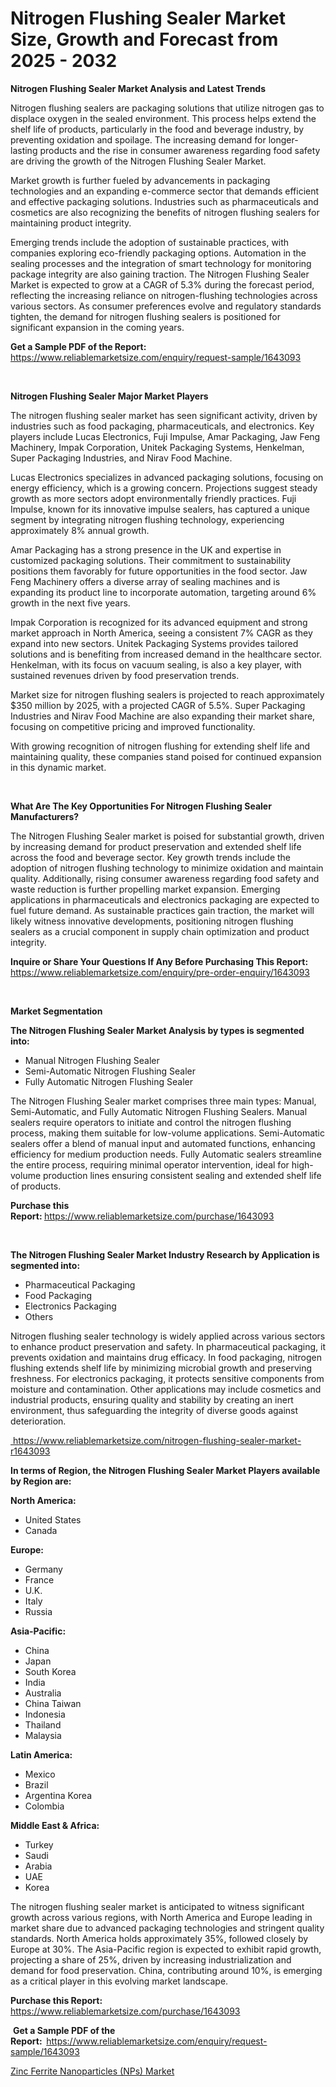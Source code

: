 <p><h1>Nitrogen Flushing Sealer Market Size, Growth and Forecast from 2025 - 2032</h1></p><p><strong>Nitrogen Flushing Sealer Market Analysis and Latest Trends</strong></p>
<p><p>Nitrogen flushing sealers are packaging solutions that utilize nitrogen gas to displace oxygen in the sealed environment. This process helps extend the shelf life of products, particularly in the food and beverage industry, by preventing oxidation and spoilage. The increasing demand for longer-lasting products and the rise in consumer awareness regarding food safety are driving the growth of the Nitrogen Flushing Sealer Market.</p><p>Market growth is further fueled by advancements in packaging technologies and an expanding e-commerce sector that demands efficient and effective packaging solutions. Industries such as pharmaceuticals and cosmetics are also recognizing the benefits of nitrogen flushing sealers for maintaining product integrity. </p><p>Emerging trends include the adoption of sustainable practices, with companies exploring eco-friendly packaging options. Automation in the sealing processes and the integration of smart technology for monitoring package integrity are also gaining traction. The Nitrogen Flushing Sealer Market is expected to grow at a CAGR of 5.3% during the forecast period, reflecting the increasing reliance on nitrogen-flushing technologies across various sectors. As consumer preferences evolve and regulatory standards tighten, the demand for nitrogen flushing sealers is positioned for significant expansion in the coming years.</p></p>
<p><strong>Get a Sample PDF of the Report:&nbsp;</strong> <a href="https://www.reliablemarketsize.com/enquiry/request-sample/1643093?utm_campaign=3112&utm_medium=2&utm_source=Github&utm_content=ia&utm_term=28032025&utm_id=nitrogen-flushing-sealer">https://www.reliablemarketsize.com/enquiry/request-sample/1643093</a></p>
<p>&nbsp;</p>
<p><strong>Nitrogen Flushing Sealer Major Market Players</strong></p>
<p><p>The nitrogen flushing sealer market has seen significant activity, driven by industries such as food packaging, pharmaceuticals, and electronics. Key players include Lucas Electronics, Fuji Impulse, Amar Packaging, Jaw Feng Machinery, Impak Corporation, Unitek Packaging Systems, Henkelman, Super Packaging Industries, and Nirav Food Machine. </p><p>Lucas Electronics specializes in advanced packaging solutions, focusing on energy efficiency, which is a growing concern. Projections suggest steady growth as more sectors adopt environmentally friendly practices. Fuji Impulse, known for its innovative impulse sealers, has captured a unique segment by integrating nitrogen flushing technology, experiencing approximately 8% annual growth.</p><p>Amar Packaging has a strong presence in the UK and expertise in customized packaging solutions. Their commitment to sustainability positions them favorably for future opportunities in the food sector. Jaw Feng Machinery offers a diverse array of sealing machines and is expanding its product line to incorporate automation, targeting around 6% growth in the next five years.</p><p>Impak Corporation is recognized for its advanced equipment and strong market approach in North America, seeing a consistent 7% CAGR as they expand into new sectors. Unitek Packaging Systems provides tailored solutions and is benefiting from increased demand in the healthcare sector. Henkelman, with its focus on vacuum sealing, is also a key player, with sustained revenues driven by food preservation trends.</p><p>Market size for nitrogen flushing sealers is projected to reach approximately $350 million by 2025, with a projected CAGR of 5.5%. Super Packaging Industries and Nirav Food Machine are also expanding their market share, focusing on competitive pricing and improved functionality.</p><p>With growing recognition of nitrogen flushing for extending shelf life and maintaining quality, these companies stand poised for continued expansion in this dynamic market.</p></p>
<p>&nbsp;</p>
<p><strong>What Are The Key Opportunities For Nitrogen Flushing Sealer Manufacturers?</strong></p>
<p><p>The Nitrogen Flushing Sealer market is poised for substantial growth, driven by increasing demand for product preservation and extended shelf life across the food and beverage sector. Key growth trends include the adoption of nitrogen flushing technology to minimize oxidation and maintain quality. Additionally, rising consumer awareness regarding food safety and waste reduction is further propelling market expansion. Emerging applications in pharmaceuticals and electronics packaging are expected to fuel future demand. As sustainable practices gain traction, the market will likely witness innovative developments, positioning nitrogen flushing sealers as a crucial component in supply chain optimization and product integrity.</p></p>
<p><strong>Inquire or Share Your Questions If Any Before Purchasing This Report:</strong> <a href="https://www.reliablemarketsize.com/enquiry/pre-order-enquiry/1643093?utm_campaign=3112&utm_medium=2&utm_source=Github&utm_content=ia&utm_term=28032025&utm_id=nitrogen-flushing-sealer">https://www.reliablemarketsize.com/enquiry/pre-order-enquiry/1643093</a></p>
<p>&nbsp;</p>
<p><strong>Market Segmentation</strong></p>
<p><strong>The Nitrogen Flushing Sealer Market Analysis by types is segmented into:</strong></p>
<p><ul><li>Manual Nitrogen Flushing Sealer</li><li>Semi-Automatic Nitrogen Flushing Sealer</li><li>Fully Automatic Nitrogen Flushing Sealer</li></ul></p>
<p><p>The Nitrogen Flushing Sealer market comprises three main types: Manual, Semi-Automatic, and Fully Automatic Nitrogen Flushing Sealers. Manual sealers require operators to initiate and control the nitrogen flushing process, making them suitable for low-volume applications. Semi-Automatic sealers offer a blend of manual input and automated functions, enhancing efficiency for medium production needs. Fully Automatic sealers streamline the entire process, requiring minimal operator intervention, ideal for high-volume production lines ensuring consistent sealing and extended shelf life of products.</p></p>
<p><strong>Purchase this Report:&nbsp;</strong><a href="https://www.reliablemarketsize.com/purchase/1643093?utm_campaign=3112&utm_medium=2&utm_source=Github&utm_content=ia&utm_term=28032025&utm_id=nitrogen-flushing-sealer">https://www.reliablemarketsize.com/purchase/1643093</a></p>
<p>&nbsp;</p>
<p><strong>The Nitrogen Flushing Sealer Market Industry Research by Application is segmented into:</strong></p>
<p><ul><li>Pharmaceutical Packaging</li><li>Food Packaging</li><li>Electronics Packaging</li><li>Others</li></ul></p>
<p><p>Nitrogen flushing sealer technology is widely applied across various sectors to enhance product preservation and safety. In pharmaceutical packaging, it prevents oxidation and maintains drug efficacy. In food packaging, nitrogen flushing extends shelf life by minimizing microbial growth and preserving freshness. For electronics packaging, it protects sensitive components from moisture and contamination. Other applications may include cosmetics and industrial products, ensuring quality and stability by creating an inert environment, thus safeguarding the integrity of diverse goods against deterioration.</p></p>
<p><a href="https://www.reliablemarketsize.com/nitrogen-flushing-sealer-market-r1643093?utm_campaign=3112&utm_medium=2&utm_source=Github&utm_content=ia&utm_term=28032025&utm_id=nitrogen-flushing-sealer">&nbsp;https://www.reliablemarketsize.com/nitrogen-flushing-sealer-market-r1643093</a></p>
<p><strong>In terms of Region, the Nitrogen Flushing Sealer Market Players available by Region are:</strong></p>
<p>
    <p> <strong> North America: </strong>
        <ul>
            <li>United States</li>
            <li>Canada</li>
        </ul>
        </p> 
    <p> <strong> Europe: </strong>
        <ul>
            <li>Germany</li>
            <li>France</li>
            <li>U.K.</li>
            <li>Italy</li>
            <li>Russia</li>
        </ul>
        </p> 
    <p> <strong> Asia-Pacific: </strong>
        <ul>
            <li>China</li>
            <li>Japan</li>
            <li>South Korea</li>
            <li>India</li>
            <li>Australia</li>
            <li>China Taiwan</li>
            <li>Indonesia</li>
            <li>Thailand</li>
            <li>Malaysia</li>
        </ul>
        </p> 
    <p> <strong> Latin America: </strong>
        <ul>
            <li>Mexico</li>
            <li>Brazil</li>
            <li>Argentina Korea</li>
            <li>Colombia</li>
        </ul>
        </p> 
    <p> <strong> Middle East & Africa: </strong>
        <ul>
            <li>Turkey</li>
            <li>Saudi</li>
            <li>Arabia</li>
            <li>UAE</li>
            <li>Korea</li>
        </ul>
    </p>
    </p>
<p><p>The nitrogen flushing sealer market is anticipated to witness significant growth across various regions, with North America and Europe leading in market share due to advanced packaging technologies and stringent quality standards. North America holds approximately 35%, followed closely by Europe at 30%. The Asia-Pacific region is expected to exhibit rapid growth, projecting a share of 25%, driven by increasing industrialization and demand for food preservation. China, contributing around 10%, is emerging as a critical player in this evolving market landscape.</p></p>
<p><strong>Purchase this Report: </strong><a href="https://www.reliablemarketsize.com/purchase/1643093?utm_campaign=3112&utm_medium=2&utm_source=Github&utm_content=ia&utm_term=28032025&utm_id=nitrogen-flushing-sealer">https://www.reliablemarketsize.com/purchase/1643093</a></p>
<p>&nbsp;<strong>Get a Sample PDF of the Report:&nbsp;&nbsp;</strong><a href="https://www.reliablemarketsize.com/enquiry/request-sample/1643093?utm_campaign=3112&utm_medium=2&utm_source=Github&utm_content=ia&utm_term=28032025&utm_id=nitrogen-flushing-sealer">https://www.reliablemarketsize.com/enquiry/request-sample/1643093</a></p>
<p><strong></strong></p>
<p><p><a href="https://github.com/zitanebeibit9/Market-Research-Report-List-1/blob/main/zinc-ferrite-nanoparticles-nps-market.md?utm_campaign=3112&utm_medium=2&utm_source=Github&utm_content=ia&utm_term=28032025&utm_id=nitrogen-flushing-sealer">Zinc Ferrite Nanoparticles (NPs) Market</a></p></p>